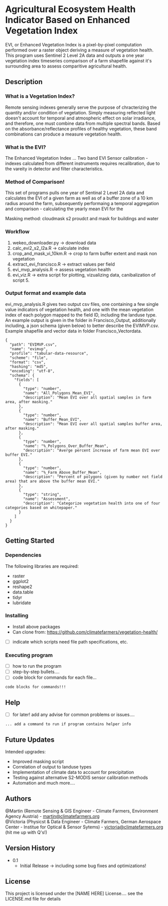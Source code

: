 # Agricultural Ecosystem Health Indicator Based on Enhanced Vegetation Index 

EVI, or Enhanced Vegetation Index is a pixel-by-pixel computation performed over a raster object deriving a measure of vegetation health. This program uses Sentinel 2 Level 2A data and outputs a one year vegetation index timeseries comparison of a farm shapefile against it's surrounding area to assess comparitive agricultural health. 

## Description

### What is a Vegetation Index? 

Remote sensing indexes generally serve the purpose of chracterizing the quantity and/or condition of vegetation. Simply measuring reflected light doesn't account for temporal and atmospheric effect on solar irradiance, and therefore, one must combine data from multiple spectral bands. Based on the absorbance/reflectance profiles of healthy vegetation, these band combinations can produce a measure vegetation health. 

### What is the EVI? 

The Enhanced Vegetation Index ...
Two band EVI Sensor calibration - indexes calculated from different instruments requires recalibration, due to the vareity in detector and filter characteristics.  

### Method of Comparison! 

This set of programs pulls one year of Sentinal 2 Level 2A data and calculates the EVI of a given farm as well as of a buffer zone of a 10 km radius around the farm, subsequently performaing a temporal aggregation and comparison - calculating the yearly mean EVI for the 

Masking method: cloudmask s2 proudct and mask for buildings and water 

### Workflow 
1. wekeo_downloader.py -> download data
2. calc_evi2_s2_l2a.R -> calculate index 
3. crop_and_mask_vi_10km.R -> crop to farm buffer extent and mask non vegetation
4. extract_evi_francisco.R -> extract values per field
5. evi_mvp_analysis.R -> assess vegetation health
6. evi_viz.R -> extra script for plotting, vizualizing data, canibalization of script 5. 

### Output format and example data

evi_mvp_analysis.R gives two output csv files, one containing a few single value indicators of vegetation health, and one with the mean vegetation index of each polygon mapped to the field ID, including the landuse type. An example output is given in the folder in Francisco_Output, additionally including, a json schema (given below) to better describe the EVIMVP.csv. Example shapefile and vector data in folder Francisco_Vectordata.

```
{
  "path": "EVIMVP.csv",
  "name": "evimvp",
  "profile": "tabular-data-resource",
  "scheme": "file",
  "format": "csv",
  "hashing": "md5",
  "encoding": "utf-8",
  "schema": {
    "fields": [
      {
        "type": "number",
        "name": "All_Polygons_Mean_EVI",
        "description": "Mean EVI over all spatial samples in farm area, after masking."
      },
      {
        "type": "number",
        "name": "Buffer_Mean_EVI",
        "description": "Mean EVI over all spatial samples buffer area, after masking."
      },
      {
        "type": "number",
        "name": "%_Polygons_Over_Buffer_Mean",
        "description": "Averge percent increase of farm mean EVI over buffer EVI."
      },
      {
        "type": "number",
        "name": "%_Farm_Above_Buffer_Mean",
        "description": "Percent of polygons (given by number not field area) that are above the buffer mean EVI." 
      },
      {
        "type": "string",
        "name": "Assessment", 
        "description": "Categorize vegetation health into one of four categories based on whitepaper."
      }
    ]
  }
}
```

## Getting Started


### Dependencies

The following libraries are required:

* raster
* ggplot2
* reshape2
* data.table
* tidyr
* lubridate 

### Installing

* Install above packages 
* Can clone from: https://github.com/climatefarmers/vegetation-health/
- [ ] indicate which scripts need file path specifications, etc. 

### Executing program

- [ ] how to run the program
- [ ] step-by-step bullets.... 
- [ ] code block for commands for each file... 
```
code blocks for commands!!! 
```

## Help

- [ ] for later! add any advise for common problems or issues....
```
... add a command to run if program contains helper info
```
## Future Updates 

Intended upgrades: 
* Improved masking script 
* Correlation of output to landuse types
* Implementation of climate data to account for precipitation
* Testing against alternative S2-MODIS sensor calibration methods 
* Automation and much more.... 


## Authors

@Martin (Remote Sensing & GIS Engineer - Climate Farmers, Environment Agency Austria) - martin@climatefarmers.org\
@Victoria (Physicst & Data Engineer - Climate Farmers, German Aerospace Center - Institue for Optical & Sensor Sytems) - victoria@climatefarmers.org (hit me up with Q's!)


## Version History

* 0.1
    * Initial Release -> including some bug fixes and optimizations! 

## License

This project is licensed under the [NAME HERE] License.... see the LICENSE.md file for details


